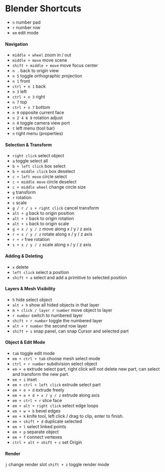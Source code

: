 # Blender Shortcuts

* `n` number pad
* `r` number row
* `em` edit mode

#### Navigation

* `middle + wheel` zoom in / out
* `middle + move` move scene
* `shift + middle + move` move focus center
* `n .` back to origin view
* `n 5` toggle orthographic projection
* `n 1` front
* `ctrl + n 1` back
* `n 3` left
* `ctrl + n 3` right
* `n 7` top
* `ctrl + n 7` bottom
* `n 9` opposite current face
* `n 2 4 6 8` rotation adjust
* `n 0` toggle camera view port
* `t` left menu (tool bar)
* `n` right menu (properties)

#### Selection & Transform

* `right click` select object
* `a` toggle select all
* `b + left click` box select
* `b + middle click` box deselect
* `c + left move` circle select
* `c + middle move` circle deselect
* `c + middle wheel` change circle size
* `g` transform
* `r` rotation
* `s` scale
* `g / r / s + right click` cancel transform
* `alt + g` back to origin position
* `alt + r` back to origin rotation
* `alt + s` back to origin scale
* `g + x / y / z` move along x / y / z axis
* `r + x / y / z` rotate along x / y / z axis
* `r + r` free rotation
* `s + x / y / z` scale along x / y / z axis

#### Adding & Deleting

* `x` delete
* `left click` select a position
* `shift + a` select and add a primitive to selected position

#### Layers & Mesh Visibility

* `h` hide select object
* `alt + h` show all hided objects in that layer
* `m + click / layer r number` move object to layer
* `r number` switch to numbered layer
* `shift + r number` toggle the numbered layer
* `alt + r number` the second row layer
* `shift + s` snap panel, can snap Cursor and selected part

#### Object & Edit Mode

* `tab` toggle edit mode
* `em + ctrl + tab` choose mesh select mode
* `ctrl + r number` subdivision select object
* `em + e` extrude select part, right click will not delete new part, can select and transform the new part.
* `em + i` inset
* `em + ctrl + left click` extrude select part
* `em + e + d` extrude freely
* `em + e + d + x / y / z` extrude along axis
* `em + ctrl + r` slice face
* `em + alt + right click` select edge loops
* `em + w + b` bevel edges
* `em + k` knife tool, left click / drag to clip, enter to finish.
* `em + shift + d` duplicate selected
* `em + l` select linked points
* `em + p` separate object
* `em + f` connect vertexes
* `ctrl + alt + shift + c` set Origin

#### Render
`j` change render slot
`shift + z` toggle render mode



